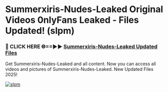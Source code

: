 # Summerxiris-Nudes-Leaked Original Videos 0nlyFans Leaked - Files Updated! (slpm)

<h3>🔴 CLICK HERE 🌐==►► <a href="https://tinyurl.com/4mcuefdz" rel="nofollow">Summerxiris-Nudes-Leaked Updated Files</a></h3>

Get Summerxiris-Nudes-Leaked and all content. Now you can access all videos and pictures of Summerxiris-Nudes-Leaked. New Updated Files 2025!

[![slpm](https://i.imgur.com/StAQSOY.gif)](https://tinyurl.com/4mcuefdz)
